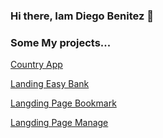 ### Hi there, Iam Diego Benitez 👋
### Some My projects...
<p><a href="https://master--dulcet-youtiao-b5d0b1.netlify.app/"> Country App </a></p>
<p><a href="https://diegobenitez2.github.io/landingPage_easyBank/">Landing Easy Bank</a></p>
<p><a href="https://diegobenitez2.github.io/landingPage-Bookmark/"> Langding Page Bookmark </a></p>
<p><a href="https://diegobenitez2.github.io/landingPage-Bookmark/"> Langding Page Manage </a></p>

